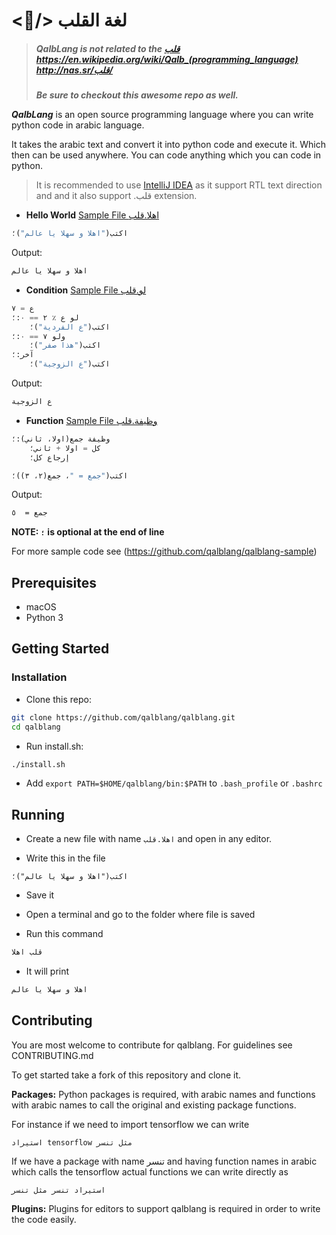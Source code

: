 # <:blue_heart:/> لغة القلب 

> ##### QalbLang is not related to the [قلب](https://github.com/nasser/---) https://en.wikipedia.org/wiki/Qalb_(programming_language) http://nas.sr/قلب/
> _**Be sure to checkout this awesome repo as well.**_

**_QalbLang_** is an open source programming language where you can write python code in arabic language.

It takes the arabic text and convert it into python code and execute it. 
Which then can be used anywhere. You can code anything which you can code in python.

> It is recommended to use [IntelliJ IDEA](https://www.jetbrains.com/idea/) as it support RTL text direction and and it also support .قلب extension. 

- **Hello World** [Sample File اهلا.قلب](https://github.com/qalblang/qalblang-sample/blob/master/اهلا.قلب)
```python
اكتب("اهلا و سهلا يا عالم")؛
```
Output:
```bash
اهلا و سهلا يا عالم
```

- **Condition** [Sample File لو.قلب](https://github.com/qalblang/qalblang-sample/blob/master/لو.قلب)
```python
ع = ٧
لو ع ٪ ٢ == ٠:؛
    اكتب("ع الفردية")؛
ولو ٧ == ٠:؛
    اكتب("هذا صفر")؛
آخر:؛
    اكتب("ع الزوجية")؛
```
Output:
```bash
ع الزوجية
```

- **Function** [Sample File وظيفة.قلب](https://github.com/qalblang/qalblang-sample/blob/master/وظيفة.قلب)
```python
وظيفة جمع(اولا، ثاني):؛
    كل = اولا + ثاني؛
    إرجاع كل؛

اكتب("جمع = "، جمع(٢، ٣))؛
```
Output:
```bash
جمع =  ٥
```

**NOTE: `؛` is optional at the end of line**



For more sample code see (https://github.com/qalblang/qalblang-sample)


## Prerequisites
- macOS
- Python 3


## Getting Started
### Installation
- Clone this repo:
```bash
git clone https://github.com/qalblang/qalblang.git
cd qalblang
```
- Run install.sh:
```bash
./install.sh
```
- Add `export PATH=$HOME/qalblang/bin:$PATH` to `.bash_profile` or `.bashrc`


## Running

- Create a new file with name `اهلا.قلب` and open in any editor.

- Write this in the file

```vim
اكتب("اهلا و سهلا يا عالم")؛
```

- Save it

- Open a terminal and go to the folder where file is saved

- Run this command

```bash
قلب اهلا
```

- It will print 

```bash
اهلا و سهلا يا عالم
```

## Contributing

You are most welcome to contribute for qalblang.
For guidelines see CONTRIBUTING.md

To get started take a fork of this repository and clone it.

**Packages:** Python packages is required,
 with arabic names and functions with arabic names to call the 
 original and existing package functions.

For instance if we need to import tensorflow we can write

`استيراد tensorflow مثل تنسر`

If we have a package with name تنسر and having function names in arabic 
which calls the tensorflow actual functions we can write directly as

`استيراد تنسر مثل تنسر`

**Plugins:** Plugins for editors to support qalblang is required 
in order to write the code easily.
